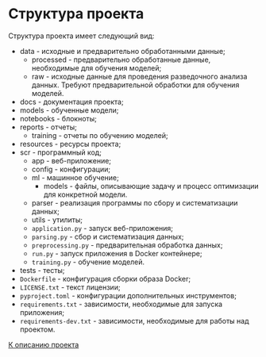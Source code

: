 # Структура проекта

Структура проекта имеет следующий вид:
- data - исходные и предварительно обработанными данные;
    - processed - предварительно обработанные данные, 
    необходимые для обучения моделей;
    - raw - исходные данные для проведения разведочного анализа данных. 
    Требуют предварительной обработки для обучения моделей.
- docs - документация проекта;
- models - обученные модели;
- notebooks - блокноты;
- reports - отчеты;
    - training - отчеты по обучению моделей;
- resources - ресурсы проекта;
- scr - программный код;
    - app - веб-приложение;
    - config - конфигурации;
    - ml - машинное обучение;
        - models - файлы, описывающие задачу и процесс оптимизации для 
        конкретной модели.
    - parser - реализация программы по сбору и систематизации данных;
    - utils - утилиты;
    - `application.py` - запуск веб-приложения;
    - `parsing.py` - сбор и систематизация данных;
    - `preprocessing.py` - предварительная обработка данных;
    - `run.py` - запуск приложения в Docker контейнере;
    - `training.py` - обучение моделей.
- tests - тесты;
- `Dockerfile` - конфигурация сборки образа Docker;
- `LICENSE.txt` - текст лицензии;
- `pyproject.toml` - конфигурации дополнительных инструментов;
- `requirements.txt` - зависимости, необходимые для запуска приложения;
- `requirements-dev.txt` - зависимости, необходимые для работы над проектом.

[К описанию проекта](../README.md)